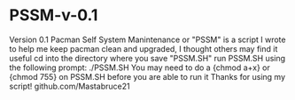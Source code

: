 # PSSM-v-0.1
Version 0.1
Pacman Self System Manintenance or "PSSM" is a script I wrote to help me keep pacman clean and upgraded, I thought others may find it useful
cd into the directory where you save "PSSM.SH"
run PSSM.SH using the following prompt: ./PSSM.SH
You may need to do a {chmod a+x} or {chmod 755} on PSSM.SH before you are able to run it
Thanks for using my script!
github.com/Mastabruce21
